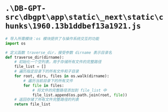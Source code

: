 # `.\DB-GPT-src\dbgpt\app\static\_next\static\chunks\1960.13b1ddbef13a1921.js`

```py
# 导入所需模块：os 模块提供了与操作系统交互的功能
import os

# 定义函数 traverse_dir，接受参数 dirname 表示目录名
def traverse_dir(dirname):
    # 初始化一个空列表，用于存储所有文件的完整路径
    file_list = []
    # 遍历指定目录下的所有文件和子目录
    for root, dirs, files in os.walk(dirname):
        # 遍历当前目录下的所有文件
        for file in files:
            # 将文件的完整路径添加到 file_list 中
            file_list.append(os.path.join(root, file))
    # 返回存储了所有文件完整路径的列表
    return file_list
```